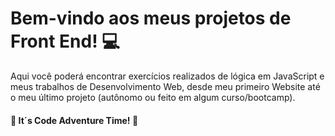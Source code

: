 # Bem-vindo aos meus projetos de Front End! :computer: 

Aqui você poderá encontrar exercícios realizados de lógica em JavaScript e meus trabalhos de Desenvolvimento Web, desde meu primeiro Website até o meu último projeto (autônomo ou feito em algum curso/bootcamp). 

 #### 	

 #### :rocket: It´s Code Adventure Time! :rocket:



